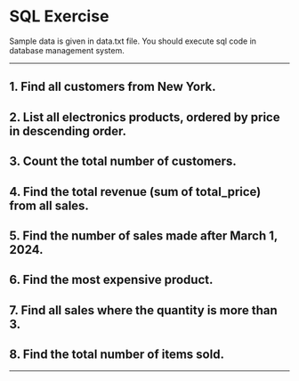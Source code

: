 # SQL Exercise 

Sample data is given in data.txt file. You should execute sql code in database management system.

---

## 1. Find all customers from New York.

## 2. List all electronics products, ordered by price in descending order.

## 3. Count the total number of customers.

## 4. Find the total revenue (sum of total_price) from all sales.

## 5. Find the number of sales made after March 1, 2024.

## 6. Find the most expensive product.

## 7. Find all sales where the quantity is more than 3.

## 8. Find the total number of items sold.

---



 
